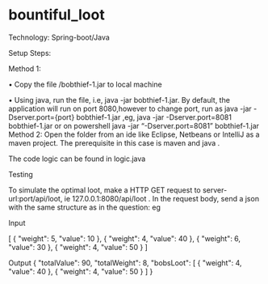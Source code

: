 # bountiful_loot

Technology: Spring-boot/Java

Setup Steps:

Method 1:

•	Copy the file /bobthief-1.jar to local machine

•	Using java, run the file, i.e, java -jar bobthief-1.jar. By default, the application will run on port 8080,however to change port,
run as java -jar -Dserver.port={port} bobthief-1.jar ,eg, java -jar -Dserver.port=8081 bobthief-1.jar or on powershell java -jar “-Dserver.port=8081” bobthief-1.jar
Method 2:
Open the folder from an ide like Eclipse, Netbeans or IntelliJ as a maven project. The prerequisite in this case is maven and java .

The code logic can be found in logic.java

Testing

To simulate the optimal loot, make a HTTP GET request to server-url:port/api/loot, ie 127.0.0.1:8080/api/loot . 
In the request body, send a json with the same structure as in the question:
eg

Input

[ { "weight": 5, "value": 10 }, { "weight": 4, "value": 40 }, { "weight": 6, "value": 30 }, { "weight": 4, "value": 50 } ]








Output 
{
    "totalValue": 90,
    "totalWeight": 8,
    "bobsLoot": [
        {
            "weight": 4,
            "value": 40
        },
        {
            "weight": 4,
            "value": 50
        }
    ]
}
